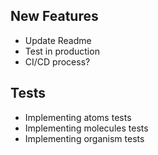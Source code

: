 ## New Features

- Update Readme
- Test in production
- CI/CD process?

## Tests

- Implementing atoms tests
- Implementing molecules tests
- Implementing organism tests
